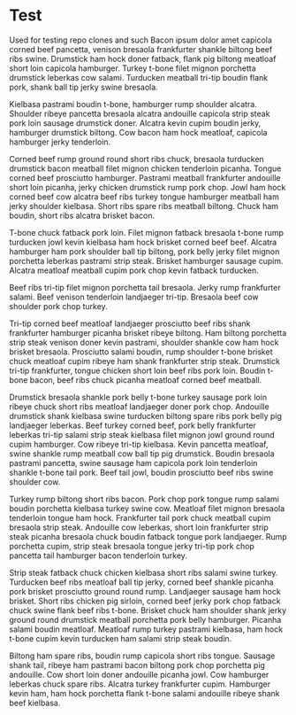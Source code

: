 # Test
Used for testing repo clones and such
Bacon ipsum dolor amet capicola corned beef pancetta, venison bresaola frankfurter shankle biltong beef ribs swine. Drumstick ham hock doner fatback, flank pig biltong meatloaf short loin capicola hamburger. Turkey t-bone filet mignon porchetta drumstick leberkas cow salami. Turducken meatball tri-tip boudin flank pork, shank ball tip jerky swine bresaola.

Kielbasa pastrami boudin t-bone, hamburger rump shoulder alcatra. Shoulder ribeye pancetta bresaola alcatra andouille capicola strip steak pork loin sausage drumstick doner. Alcatra kevin cupim boudin jerky, hamburger drumstick biltong. Cow bacon ham hock meatloaf, capicola hamburger jerky tenderloin.

Corned beef rump ground round short ribs chuck, bresaola turducken drumstick bacon meatball filet mignon chicken tenderloin picanha. Tongue corned beef prosciutto hamburger. Pastrami meatball frankfurter andouille short loin picanha, jerky chicken drumstick rump pork chop. Jowl ham hock corned beef cow alcatra beef ribs turkey tongue hamburger meatball ham jerky shoulder kielbasa. Short ribs spare ribs meatball biltong. Chuck ham boudin, short ribs alcatra brisket bacon.

T-bone chuck fatback pork loin. Filet mignon fatback bresaola t-bone rump turducken jowl kevin kielbasa ham hock brisket corned beef beef. Alcatra hamburger ham pork shoulder ball tip biltong, pork belly jerky filet mignon porchetta leberkas pastrami strip steak. Brisket hamburger sausage cupim. Alcatra meatloaf meatball cupim pork chop kevin fatback turducken.

Beef ribs tri-tip filet mignon porchetta tail bresaola. Jerky rump frankfurter salami. Beef venison tenderloin landjaeger tri-tip. Bresaola beef cow shoulder pork chop turkey.

Tri-tip corned beef meatloaf landjaeger prosciutto beef ribs shank frankfurter hamburger picanha brisket ribeye biltong. Ham biltong porchetta strip steak venison doner kevin pastrami, shoulder shankle cow ham hock brisket bresaola. Prosciutto salami boudin, rump shoulder t-bone brisket chuck meatloaf cupim ribeye ham shank frankfurter strip steak. Drumstick tri-tip frankfurter, tongue chicken short loin beef ribs pork loin. Boudin t-bone bacon, beef ribs chuck picanha meatloaf corned beef meatball.

Drumstick bresaola shankle pork belly t-bone turkey sausage pork loin ribeye chuck short ribs meatloaf landjaeger doner pork chop. Andouille drumstick shank kielbasa swine turducken biltong spare ribs pork belly pig landjaeger leberkas. Beef turkey corned beef, pork belly frankfurter leberkas tri-tip salami strip steak kielbasa filet mignon jowl ground round cupim hamburger. Cow ribeye tri-tip kielbasa. Kevin pancetta meatloaf, swine shankle rump meatball cow ball tip pig drumstick. Boudin bresaola pastrami pancetta, swine sausage ham capicola pork loin tenderloin shankle t-bone tail pork. Beef tail jowl, boudin prosciutto beef ribs swine shoulder cow.

Turkey rump biltong short ribs bacon. Pork chop pork tongue rump salami boudin porchetta kielbasa turkey swine cow. Meatloaf filet mignon bresaola tenderloin tongue ham hock. Frankfurter tail pork chuck meatball cupim bresaola strip steak. Andouille cow leberkas, short loin frankfurter strip steak picanha bresaola chuck boudin fatback tongue pork landjaeger. Rump porchetta cupim, strip steak bresaola tongue jerky tri-tip pork chop pancetta tail hamburger bacon tenderloin turkey.

Strip steak fatback chuck chicken kielbasa short ribs salami swine turkey. Turducken beef ribs meatloaf ball tip jerky, corned beef shankle picanha pork brisket prosciutto ground round rump. Landjaeger sausage ham hock brisket. Short ribs chicken pig sirloin, corned beef jerky pork chop fatback chuck swine flank beef ribs t-bone. Brisket chuck ham shoulder shank jerky ground round drumstick meatball porchetta pork belly hamburger. Picanha salami boudin meatloaf. Meatloaf rump turkey pastrami kielbasa, ham hock t-bone cupim kevin turducken ham salami strip steak boudin.

Biltong ham spare ribs, boudin rump capicola short ribs tongue. Sausage shank tail, ribeye ham pastrami bacon biltong pork chop porchetta pig andouille. Cow short loin doner andouille picanha jowl. Cow hamburger leberkas chuck spare ribs. Alcatra turkey frankfurter cupim. Hamburger kevin ham, ham hock porchetta flank t-bone salami andouille ribeye shank beef kielbasa.
